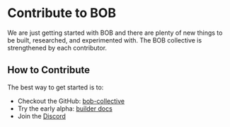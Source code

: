 # Contribute to BOB

We are just getting started with BOB and there are plenty of new things to be built, researched, and experimented with. The BOB collective is strengthened by each contributor.

## How to Contribute

The best way to get started is to:

- Checkout the GitHub: [bob-collective](https://github.com/bob-collective/bob)
- Try the early alpha: [builder docs](/docs/build)
- Join the [Discord](https://discordapp.com/invite/interlay)
